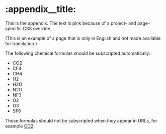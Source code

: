 # <!-- section:appendix -->:appendix__title:

This is the appendix.  The text is pink because of a project- and page-specific CSS override.

(This is an example of a page that is only in English and not made available for translation.)

The following chemical formulas should be subscripted automatically:
* CO2
* CF4
* CH4
* H2
* H2O
* N2O
* NF3
* O2
* O3
* SF6

Those formulas should not be subscripted when they appear in URLs, for example [CO2](https://www.climateinteractive.org/CO2).
